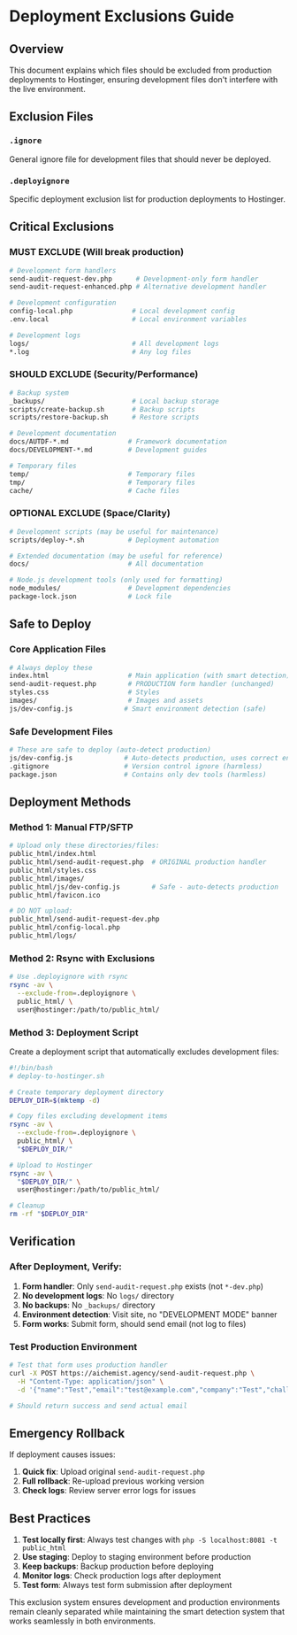 # Deployment Exclusions Guide

## Overview
This document explains which files should be excluded from production deployments to Hostinger, ensuring development files don't interfere with the live environment.

## Exclusion Files

### `.ignore`
General ignore file for development files that should never be deployed.

### `.deployignore`
Specific deployment exclusion list for production deployments to Hostinger.

## Critical Exclusions

### **MUST EXCLUDE** (Will break production)
```bash
# Development form handlers
send-audit-request-dev.php      # Development-only form handler
send-audit-request-enhanced.php # Alternative development handler

# Development configuration  
config-local.php               # Local development config
.env.local                     # Local environment variables

# Development logs
logs/                          # All development logs
*.log                          # Any log files
```

### **SHOULD EXCLUDE** (Security/Performance)
```bash
# Backup system
_backups/                      # Local backup storage
scripts/create-backup.sh       # Backup scripts
scripts/restore-backup.sh      # Restore scripts

# Development documentation
docs/AUTDF-*.md               # Framework documentation
docs/DEVELOPMENT-*.md         # Development guides

# Temporary files
temp/                         # Temporary files
tmp/                          # Temporary files
cache/                        # Cache files
```

### **OPTIONAL EXCLUDE** (Space/Clarity)
```bash
# Development scripts (may be useful for maintenance)
scripts/deploy-*.sh           # Deployment automation

# Extended documentation (may be useful for reference)
docs/                         # All documentation

# Node.js development tools (only used for formatting)
node_modules/                 # Development dependencies
package-lock.json             # Lock file
```

## Safe to Deploy

### **Core Application Files**
```bash
# Always deploy these
index.html                    # Main application (with smart detection)
send-audit-request.php        # PRODUCTION form handler (unchanged)
styles.css                    # Styles
images/                       # Images and assets
js/dev-config.js             # Smart environment detection (safe)
```

### **Safe Development Files**
```bash
# These are safe to deploy (auto-detect production)
js/dev-config.js             # Auto-detects production, uses correct endpoints
.gitignore                   # Version control ignore (harmless)
package.json                 # Contains only dev tools (harmless)
```

## Deployment Methods

### **Method 1: Manual FTP/SFTP**
```bash
# Upload only these directories/files:
public_html/index.html
public_html/send-audit-request.php  # ORIGINAL production handler
public_html/styles.css
public_html/images/
public_html/js/dev-config.js        # Safe - auto-detects production
public_html/favicon.ico

# DO NOT upload:
public_html/send-audit-request-dev.php
public_html/config-local.php
public_html/logs/
```

### **Method 2: Rsync with Exclusions**
```bash
# Use .deployignore with rsync
rsync -av \
  --exclude-from=.deployignore \
  public_html/ \
  user@hostinger:/path/to/public_html/
```

### **Method 3: Deployment Script**
Create a deployment script that automatically excludes development files:

```bash
#!/bin/bash
# deploy-to-hostinger.sh

# Create temporary deployment directory
DEPLOY_DIR=$(mktemp -d)

# Copy files excluding development items
rsync -av \
  --exclude-from=.deployignore \
  public_html/ \
  "$DEPLOY_DIR/"

# Upload to Hostinger
rsync -av \
  "$DEPLOY_DIR/" \
  user@hostinger:/path/to/public_html/

# Cleanup
rm -rf "$DEPLOY_DIR"
```

## Verification

### **After Deployment, Verify:**
1. **Form handler**: Only `send-audit-request.php` exists (not `*-dev.php`)
2. **No development logs**: No `logs/` directory
3. **No backups**: No `_backups/` directory
4. **Environment detection**: Visit site, no "DEVELOPMENT MODE" banner
5. **Form works**: Submit form, should send email (not log to files)

### **Test Production Environment**
```bash
# Test that form uses production handler
curl -X POST https://aichemist.agency/send-audit-request.php \
  -H "Content-Type: application/json" \
  -d '{"name":"Test","email":"test@example.com","company":"Test","challenge":"Test"}'

# Should return success and send actual email
```

## Emergency Rollback

If deployment causes issues:

1. **Quick fix**: Upload original `send-audit-request.php` 
2. **Full rollback**: Re-upload previous working version
3. **Check logs**: Review server error logs for issues

## Best Practices

1. **Test locally first**: Always test changes with `php -S localhost:8081 -t public_html`
2. **Use staging**: Deploy to staging environment before production
3. **Keep backups**: Backup production before deploying
4. **Monitor logs**: Check production logs after deployment
5. **Test form**: Always test form submission after deployment

This exclusion system ensures development and production environments remain cleanly separated while maintaining the smart detection system that works seamlessly in both environments.